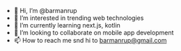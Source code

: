 - 👋 Hi, I’m @barmanrup
- 👀 I’m interested in trending web technologies
- 🌱 I’m currently learning next.js, kotlin
- 💞️ I’m looking to collaborate on mobile app development
- 📫 How to reach me snd hi to barmanrup@gmail.com

<!---
barmanrup/barmanrup is a ✨ special ✨ repository because its `README.md` (this file) appears on your GitHub profile.
You can click the Preview link to take a look at your changes.
--->
